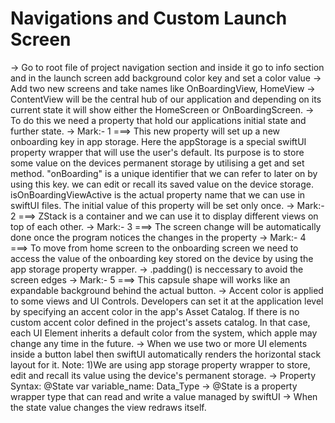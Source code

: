 #  Navigations and Custom Launch Screen

-> Go to root file of project navigation section and inside it go to info section and in the launch screen add background color key and set a color value
-> Add two new screens and take names like OnBoardingView, HomeView
-> ContentView will be the central hub of our application and depending on its current state it will show either the HomeScreen or OnBoardingScreen.
-> To do this we need a property that hold our applications initial state and further state.
-> Mark:- 1 ===> This new property will set up a new onboarding key in app storage. Here the appStorage is a special swiftUI property wrapper that will use the user's default. Its purpose is to store some value on the devices permanent storage by utilising a get and set method. "onBoarding" is a unique identifier that we can refer to later on by using this key. we can edit or recall its saved value on the device storage. isOnBoardingViewActive is the actual property name that we can use in swiftUI files. The initial value of this property will be set only once. 
-> Mark:- 2 ===> ZStack is a container and we can use it to display different views on top of each other.
-> Mark:- 3 ===> The screen change will be automatically done once the program notices the changes in the property
-> Mark:- 4 ===> To move from home screen to the onboarding screen we need to access the value of the onboarding key stored on the device by using the app storage property wrapper.
-> .padding() is neccessary to avoid the screen edges
-> Mark:- 5 ===> This capsule shape will works like an expandable background behind the actual button.
-> Accent color is applied to some views and UI Controls. Developers can set it at the application level by specifying an accent color in the app's Asset Catalog. If there is no custom accent color defined in the project's assets catalog. In that case, each UI Element inherits a default color from the system, which apple may change any time in the future.
-> When we use two or more UI elements inside a button label then swiftUI automatically renders the horizontal stack layout for it. 
Note: 1)We are using app storage property wrapper to store, edit and recall its value using the device's permanent storage.
-> Property Syntax: @State var variable_name: Data_Type
-> @State is a property wrapper type that can read and write a value managed by swiftUI
-> When the state value changes the view redraws itself.
